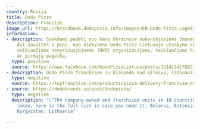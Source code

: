 ```yaml
---
country: Rusija
title: Dodo Pizza
description: Frančizė
image_url: https://brandbook.dodopizza.info/images/EN-Dodo-Pizza-Logotype-Black-letters.svg
information:
- description: Siekdami padėti nuo karo Ukrainoje nukentėjusiems žmonėms, ateinančias
    dvi savaites 5 proc. nuo kiekvieno Dodo Pizza Lietuvoje užsakymo skirsime Ukrainoje
    veikiančioms nevyriausybinėms (NVO) organizacijoms, teikiančioms humanitarinę
    ar pirmąją pagalbą.
  type: positive
  source: https://www.facebook.com/DodoPizzaLietuva/posts/3214114178877214
- description: Dodo Pizza franchisee in Klaipeda and Vilnius, Lithuania
  type: negative
  source: https://topfranchise.com/products/pizza-delivery-franchise-dodo-pizza/
- source: https://dodobrands.io/post/dodopizza/
  type: negative
  description: "\"784 company-owned and franchised units in 16 countries on 3 continents
    (okay, here is the full list in case you need it: Belarus, Estonia, Germany, Kazakhstan,
    Kyrgyzstan, Lithuania"

---
```

